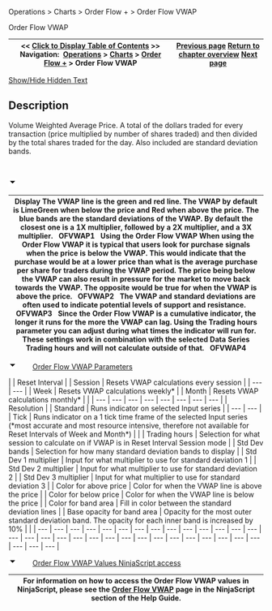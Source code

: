 ﻿


Operations \> Charts \> Order Flow \+ \> Order Flow VWAP






















Order Flow VWAP







| \<\< [Click to Display Table of Contents](order_flow_vwap.md) \>\> **Navigation:**     [Operations](operations.md) \> [Charts](charts.md) \> [Order Flow \+](order_flow_plus.md) \> Order Flow VWAP | [Previous page](order_flow_cumulative_delta.md) [Return to chapter overview](order_flow_plus.md) [Next page](order_flow_volume_profile.md) |
| --- | --- |




[Show/Hide Hidden Text](javascript:HMToggleExpandAll(!HMAnyToggleOpen()) "Click to open/close expanding sections")









## Description
Volume Weighted Average Price. A total of the dollars traded for every transaction (price multiplied by number of shares traded) and then divided by the total shares traded for the day. Also included are standard deviation bands.


 


![tog_minus](tog_minus.gif)




| Display The VWAP line is the green and red line. The VWAP by default is LimeGreen when below the price and Red when above the price. The blue bands are the standard deviations of the VWAP. By default the closest one is a 1X multiplier, followed by a 2X multiplier, and a 3X multiplier.   OFVWAP1   Using the Order Flow VWAP When using the Order Flow VWAP it is typical that users look for purchase signals when the price is below the VWAP. This would indicate that the purchase would be at a lower price than what is the average purchase per share for traders during the VWAP period. The price being below the VWAP can also result in pressure for the market to move back towards the VWAP. The opposite would be true for when the VWAP is above the price.   OFVWAP2   The VWAP and standard deviations are often used to indicate potential levels of support and resistance.   OFVWAP3   Since the Order Flow VWAP is a cumulative indicator, the longer it runs for the more the VWAP can lag. Using the Trading hours parameter you can adjust during what times the indicator will run for. These settings work in combination with the selected Data Series Trading hours and will not calculate outside of that.    OFVWAP4 |
| --- |



![tog_minus](tog_minus.gif)        [Order Flow VWAP Parameters](javascript:HMToggle('toggle','OrderFlowVWAPParameters','OrderFlowVWAPParameters_ICON'))




| | Reset Interval | | Session | Resets VWAP calculations every session | | --- | --- | | Week | Resets VWAP calculations weekly\* | | Month | Resets VWAP calculations monthly\* | | | --- | --- | --- | --- | --- | --- | --- | --- | | Resolution | | Standard | Runs indicator on selected Input series | | --- | --- | | Tick | Runs indicator on a 1 tick time frame of the selected Input series (\*most accurate and most resource intensive, therefore not available for Reset Intervals of Week and Month\*) | | | Trading hours | Selection for what session to calculate on if VWAP is in Reset Interval Session mode | | Std Dev bands | Selection for how many standard deviation bands to display | | Std Dev 1 multiplier | Input for what multiplier to use for standard deviation 1 | | Std Dev 2 multiplier | Input for what multiplier to use for standard deviation 2 | | Std Dev 3 multiplier | Input for what multiplier to use for standard deviation 3 | | Color for above price | Color for when the VWAP line is above the price | | Color for below price | Color for when the VWAP line is below the price | | Color for band area | Fill in color between the standard deviation lines | | Base opacity for band area | Opacity for the most outer standard deviation band. The opacity for each inner band is increased by 10% | |
| --- | --- | --- | --- | --- | --- | --- | --- | --- | --- | --- | --- | --- | --- | --- | --- | --- | --- | --- | --- | --- | --- | --- | --- | --- | --- | --- | --- | --- | --- | --- | --- | --- |



![tog_minus](tog_minus.gif)        [Order Flow VWAP Values NinjaScript access](javascript:HMToggle('toggle','OrderFlowVWAPValuesNINJASCRIPTaccess','OrderFlowVWAPValuesNINJASCRIPTaccess_ICON'))




| For information on how to access the Order Flow VWAP values in NinjaScript, please see the [Order Flow VWAP](order_flow_vwap2.md) page in the NinjaScript section of the Help Guide. |
| --- |










